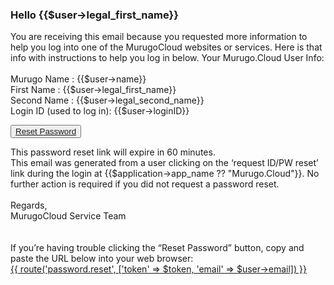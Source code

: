 ### Hello {{$user->legal_first_name}}
You are receiving this email because you requested more information to help you log into one of the MurugoCloud websites or services.
Here is that info with instructions to help you log in below.
Your Murugo.Cloud User Info:
<br><br>
Murugo Name : {{$user->name}}
<br>
First Name : {{$user->legal_first_name}}
<br>
Second Name : {{$user->legal_second_name}}
<br>
Login ID (used to log in): {{$user->loginID}}

<button><a href="{{ route('password.reset', ['token' => $token, 'email' => $user->email]) }}">Reset Password</a></button>

This password reset link will expire in 60 minutes.<br>
This email was generated from a user clicking on the ‘request ID/PW reset’ link during the login at {{$application->app_name ?? "Murugo.Cloud"}}. No further action is required if you did not request a password reset.
<br><br>
Regards,<br>
MurugoCloud Service Team<br><br><br>
If you’re having trouble clicking the “Reset Password” button, copy and paste the URL below into your web browser:<br>
<a href="{{ route('password.reset', ['token' => $token, 'email' => $user->email]) }}" class="btn btn-link resetpwd-button">{{ route('password.reset', ['token' => $token, 'email' => $user->email]) }}</a>
